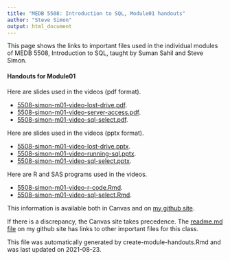 ```yaml
---
title: "MEDB 5508: Introduction to SQL, Module01 handouts"
author: "Steve Simon"
output: html_document
---
```


<!--This file was first created on 2021-08-23.-->

This page shows the links to important files used in the individual modules of MEDB 5508, Introduction to SQL, taught by Suman Sahil and Steve Simon. 

#### Handouts for Module01

<!--resources-slides-1-->


Here are slides used in the videos (pdf format).

+ [5508-simon-m01-video-lost-drive.pdf][m01-video-lost-drive.pdf].
+ [5508-simon-m01-video-server-access.pdf][m01-video-server-access.pdf].
+ [5508-simon-m01-video-sql-select.pdf][m01-video-sql-select.pdf].

Here are slides used in the videos (pptx format).

+ [5508-simon-m01-video-lost-drive.pptx][m01-video-lost-drive.pptx].
+ [5508-simon-m01-video-running-sql.pptx][m01-video-running-sql.pptx].
+ [5508-simon-m01-video-sql-select.pptx][m01-video-sql-select.pptx].

Here are R and SAS programs used in the videos.

+ [5508-simon-m01-video-r-code.Rmd][m01-video-r-code.Rmd].
+ [5508-simon-m01-video-sql-select.Rmd][m01-video-sql-select.Rmd].

<!---my git--->
This information is available both in Canvas and on [my github site][thisf].

If there is a discrepancy, the Canvas site takes precedence. The [readme.md file][mygit] on my github site has links to other important files for this class.

This file was automatically generated by create-module-handouts.Rmd and was last updated on 2021-08-23.

[thisf]: https://github.com/pmean/introduction-to-sql/blob/master/modules/5508-01-handouts.md
[mygit]: https://github.com/pmean/introduction-to-sql/blob/master/README.md
<!---my git--->



<!---pdf_v--->
[m01-video-lost-drive.pdf]: https://github.com/pmean/introduction-to-sql/blob/master/results/5508-simon-m01-video-lost-drive.pdf
[m01-video-server-access.pdf]: https://github.com/pmean/introduction-to-sql/blob/master/results/5508-simon-m01-video-server-access.pdf
[m01-video-sql-select.pdf]: https://github.com/pmean/introduction-to-sql/blob/master/results/5508-simon-m01-video-sql-select.pdf

<!---ppt_v--->
[m01-video-lost-drive.pptx]: https://github.com/pmean/introduction-to-sql/blob/master/results/5508-simon-m01-video-lost-drive.pptx
[m01-video-running-sql.pptx]: https://github.com/pmean/introduction-to-sql/blob/master/results/5508-simon-m01-video-running-sql.pptx
[m01-video-sql-select.pptx]: https://github.com/pmean/introduction-to-sql/blob/master/results/5508-simon-m01-video-sql-select.pptx

<!---vlist--->
[m01-video-r-code.Rmd]: https://github.com/pmean/introduction-to-sql/blob/master/src/5508-simon-m01-video-r-code.Rmd
[m01-video-sas-code.sas]: https://github.com/pmean/introduction-to-sql/blob/master/src/5508-simon-m01-video-sas-code.sas
[m01-video-sql-select.Rmd]: https://github.com/pmean/introduction-to-sql/blob/master/src/5508-simon-m01-video-sql-select.Rmd


